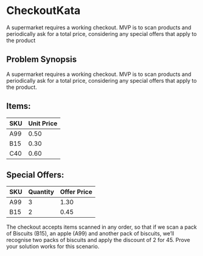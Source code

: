 # CheckoutKata
A supermarket requires a working checkout. MVP is to scan products and periodically ask for a total price, considering any special offers that apply to the product

## Problem Synopsis
A supermarket requires a working checkout. MVP is to scan products and periodically ask for a total price, considering any special offers that apply to the product.

## Items:
|SKU	|Unit Price|
|-|-|
|A99	|0.50|
|B15	|0.30|
|C40	|0.60|

## Special Offers:
|SKU	|Quantity	|Offer Price
|-|-|-|
|A99	|3			|1.30
|B15	|2			|0.45

The checkout accepts items scanned in any order, so that if we scan a pack of Biscuits (B15), an apple (A99) and another pack of biscuits, we’ll recognise two packs of biscuits and apply the discount of 2 for 45. Prove your solution works for this scenario.

